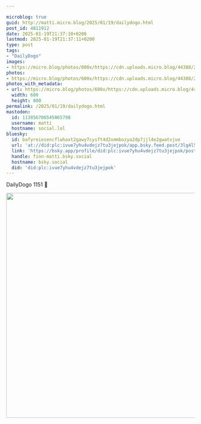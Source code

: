 ```yaml
---

microblog: true
guid: http://matti.micro.blog/2025/01/19/dailydogo.html
post_id: 4811912
date: 2025-01-19T21:37:10+0200
lastmod: 2025-01-19T21:37:11+0200
type: post
tags:
- "DailyDogo"
images:
- https://micro.blog/photos/600x/https://cdn.uploads.micro.blog/44388/2025/fd6adb3d1bcb45808a27fef854266871.jpg
photos:
- https://micro.blog/photos/600x/https://cdn.uploads.micro.blog/44388/2025/fd6adb3d1bcb45808a27fef854266871.jpg
photos_with_metadata:
- url: https://micro.blog/photos/600x/https://cdn.uploads.micro.blog/44388/2025/fd6adb3d1bcb45808a27fef854266871.jpg
  width: 600
  height: 800
permalink: /2025/01/19/dailydogo.html
mastodon:
  id: 113856706545065798
  username: matti
  hostname: social.lol
bluesky:
  id: bafyreiesencflwhaxt2gawy7cysft4d2xmmbozya2dp7jjl4e2gwatvjue
  url: 'at://did:plc:ivue7yhu4vdejz7tu3jejpok/app.bsky.feed.post/3lg4l5wdwvz2e'
  link: 'https://bsky.app/profile/did:plc:ivue7yhu4vdejz7tu3jejpok/post/3lg4l5wdwvz2e'
  handle: finn-matti.bsky.social
  hostname: bsky.social
  did: 'did:plc:ivue7yhu4vdejz7tu3jejpok'
---
```

DailyDogo 1151 🐶

<img src="/media/uploads/2025/fd6adb3d1bcb45808a27fef854266871.jpg" width="600" alt="" />
